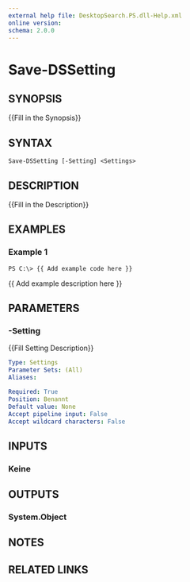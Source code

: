 ```yaml
---
external help file: DesktopSearch.PS.dll-Help.xml
online version: 
schema: 2.0.0
---
```


# Save-DSSetting

## SYNOPSIS
{{Fill in the Synopsis}}

## SYNTAX

```
Save-DSSetting [-Setting] <Settings>
```

## DESCRIPTION
{{Fill in the Description}}

## EXAMPLES

### Example 1
```
PS C:\> {{ Add example code here }}
```

{{ Add example description here }}

## PARAMETERS

### -Setting
{{Fill Setting Description}}

```yaml
Type: Settings
Parameter Sets: (All)
Aliases: 

Required: True
Position: Benannt
Default value: None
Accept pipeline input: False
Accept wildcard characters: False
```

## INPUTS

### Keine


## OUTPUTS

### System.Object

## NOTES

## RELATED LINKS

